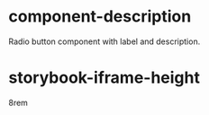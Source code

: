 # component-description
Radio button component with label and description.

# storybook-iframe-height
8rem